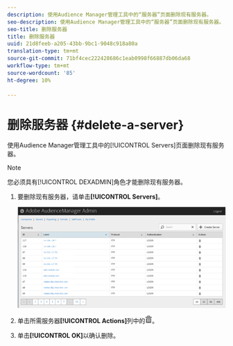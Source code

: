 ```yaml
---
description: 使用Audience Manager管理工具中的“服务器”页面删除现有服务器。
seo-description: 使用Audience Manager管理工具中的“服务器”页面删除现有服务器。
seo-title: 删除服务器
title: 删除服务器
uuid: 21d8feeb-a205-43bb-9bc1-9048c918a80a
translation-type: tm+mt
source-git-commit: 71bf4cec222428686c1eab0998f66887db06da68
workflow-type: tm+mt
source-wordcount: '85'
ht-degree: 10%

---
```



# 删除服务器 {#delete-a-server}

使用Audience Manager管理工具中的[!UICONTROL Servers]页面删除现有服务器。

<!-- t_delete_server.xml -->

>[!NOTE]
>
>您必须具有[!UICONTROL DEXADMIN]角色才能删除现有服务器。

1. 要删除现有服务器，请单击&#x200B;**[!UICONTROL Servers]**。

   ![步骤结果](assets/servers.png)

1. 单击所需服务器&#x200B;**[!UICONTROL Actions]**&#x200B;列中的![](assets/icon_delete.png)。
1. 单击&#x200B;**[!UICONTROL OK]**&#x200B;以确认删除。
